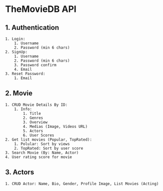 # TheMovieDB API

## 1. Authentication
    1. Login: 
        1. Username
        2. Password (min 6 chars)
    2. SignUp:
        1. Username
        2. Password (min 6 chars)
        3. Password confirm
        4. Email
    3. Reset Password:
        1. Email
        
## 2. Movie
    1. CRUD Movie Details By ID:
        1. Info:
            1. Title
            2. Genres
            3. Overview
            4. Medias (Image, Videos URL)
            5. Actors
            6. User Scores
    2. Get list movies (Popular, TopRated):
        1. Polular: Sort by views
        2. TopRated: Sort by user score
    3. Search Movie (By: Name, Actor)
    4. User rating score for movie
    
## 3. Actors
    1. CRUD Actor: Name, Bio, Gender, Profile Image, List Movies (Acting)